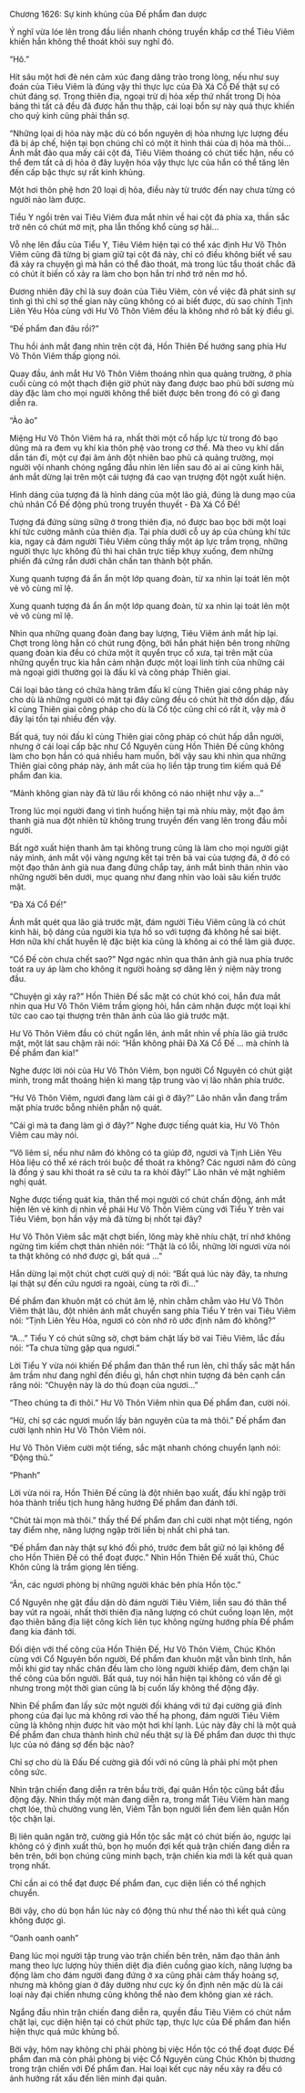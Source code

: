 




Chương 1626: Sự kinh khủng của Đế phẩm đan dược


Ý nghĩ vừa lóe lên trong đầu liền nhanh chóng truyền khắp cơ thể Tiêu Viêm khiến hắn không thể thoát khỏi suy nghĩ đó.

“Hô.”

Hít sâu một hơi đè nén cảm xúc đang dâng trào trong lòng, nếu như suy đoán của Tiêu Viêm là đúng vậy thì thực lực của Đà Xá Cổ Đế thật sự có chút đáng sợ. Trong thiên địa, ngoại trừ dị hỏa xếp thứ nhất trong Dị hỏa bảng thì tất cả đều đã được hắn thu thập, cái loại bổn sự này quả thực khiến cho quỷ kinh cũng phải thần sợ.

“Những lọai dị hỏa này mặc dù có bổn nguyên dị hỏa nhưng lực lượng đều đã bị áp chế, hiện tại bọn chúng chỉ có một ít hình thái của dị hỏa mà thôi… Ánh mắt đảo qua mấy cái cột đá, Tiêu Viêm thoáng có chút tiếc hận, nếu có thể đem tất cả dị hỏa ở đây luyện hóa vậy thực lực của hắn có thể tăng lên đến cấp bậc thực sự rất kinh khủng.

Một hơi thôn phệ hơn 20 loại dị hỏa, điều này từ trước đến nay chưa từng có người nào làm được.

Tiểu Y ngồi trên vai Tiêu Viêm đưa mắt nhìn về hai cột đá phía xa, thần sắc trở nên có chút mờ mịt, pha lẫn thống khổ cùng sợ hãi…

Vỗ nhẹ lên đầu của Tiểu Y, Tiêu Viêm hiện tại có thể xác định Hư Vô Thôn Viêm cũng đã từng bị giam giữ tại cột đá này, chỉ có điều không biết về sau đã xảy ra chuyện gì mà hắn có thể đào thoát, mà trong lúc tẩu thoát chắc đã có chút ít biến cố xảy ra làm cho bọn hắn trí nhớ trở nên mơ hồ.

Đương nhiên đây chỉ là suy đoán của Tiêu Viêm, còn về việc đã phát sinh sự tình gì thì chỉ sợ thế gian này cũng không có ai biết được, dù sao chính Tịnh Liên Yêu Hỏa cùng với Hư Vô Thôn Viêm đều là không nhớ rõ bất kỳ điều gì.

“Đế phẩm đan đâu rồi?”

Thu hồi ánh mắt đang nhìn trên cột đá, Hồn Thiên Đế hướng sang phía Hư Vô Thôn Viêm thấp giọng nói.

Quay đầu, ánh mắt Hư Vô Thôn Viêm thoáng nhìn qua quảng trường, ở phía cuối cùng có một thạch điện giờ phút này đang được bao phủ bởi sương mù dày đặc làm cho mọi người không thể biết được bên trong đó có gì đang diễn ra.

“Ào ào”

Miệng Hư Vô Thôn Viêm há ra, nhất thời một cổ hấp lực từ trong đó bạo dũng mà ra đem vụ khí kia thôn phệ vào trong cơ thể. Mà theo vụ khí dần dần tán đi, một cự đại âm ảnh đột nhiên bao phủ cả quảng trường, mọi người vội nhanh chóng ngẩng đầu nhìn lên liền sau đó ai ai cũng kinh hãi, ánh mắt dừng lại trên một cái tượng đá cao vạn trượng đột ngột xuất hiện.

Hình dáng của tượng đá là hình dáng của một lão giả, đúng là dung mạo của chủ nhân Cổ Đế động phủ trong truyền thuyết - Đà Xá Cổ Đế!

Tượng đá đứng sừng sững ở trong thiên địa, nó được bao bọc bởi một loại khí tức cường mãnh của thiên địa. Tại phía dưới cỗ uy áp của chủng khí tức kia, ngay cả đám người Tiêu Viêm cũng thấy một áp lực trầm trọng, những người thực lực không đủ thì hai chân trực tiếp khụy xuống, đem những phiến đá cứng rắn dưới chân chấn tan thành bột phấn.

Xung quanh tượng đá ẩn ẩn một lớp quang đoàn, từ xa nhìn lại toát lên một vẻ vô cùng mĩ lệ.

Xung quanh tượng đá ẩn ẩn một lớp quang đoàn, từ xa nhìn lại toát lên một vẻ vô cùng mĩ lệ.

Nhìn qua những quang đoàn đang bay lượng, Tiêu Viêm ánh mắt híp lại. Chợt trong lòng hắn có chút rung động, bởi hắn phát hiện bên trong những quang đoàn kia đều có chứa một ít quyển trục cổ xưa, tại trên mặt của những quyển trục kia hắn cảm nhận được một loại linh tính của những cái mà ngoại giới thường gọi là đấu kĩ và công pháp Thiên giai.

Cái loại bảo tàng có chứa hàng trăm đấu kĩ cùng Thiên giai công pháp này cho dù là những người có mặt tại đây cũng đều có chút hít thở dồn dập, đấu kĩ cùng Thiên giai công pháp cho dù là Cổ tộc cũng chỉ có rất ít, vậy mà ở đây lại tồn tại nhiều đến vậy.

Bất quá, tuy nói đấu kĩ cùng Thiên giai công pháp có chút hấp dẫn người, nhưng ở cái loại cấp bậc như Cổ Nguyên cùng Hồn Thiên Đế cũng không làm cho bọn hắn có quá nhiều ham muốn, bởi vậy sau khi nhìn qua những Thiên giai công pháp này, ánh mắt của họ liền tập trung tìm kiếm quả Đế phẩm đan kia.

“Mảnh không gian này đã từ lâu rồi không có náo nhiệt như vậy a…”

Trong lúc mọi người đang vì tình huống hiện tại mà nhíu mày, một đạo âm thanh già nua đột nhiên từ không trung truyền đến vang lên trong đầu mỗi người.

Bất ngờ xuất hiện thanh âm tại không trung cũng là làm cho mọi người giật nảy mình, ánh mắt vội vàng ngưng kết tại trên bả vai của tượng đá, ở đó có một đạo thân ảnh già nua đang đứng chắp tay, ánh mắt bình thản nhìn vào những người bên dưới, mục quang như đang nhìn vào loài sâu kiến trước mặt.

“Đà Xá Cổ Đế!”

Ánh mắt quét qua lão giả trước mặt, đám người Tiêu Viêm cũng là có chút kinh hãi, bộ dáng của người kia tựa hồ so với tượng đá không hề sai biệt. Hơn nữa khí chất huyễn lệ đặc biệt kia cũng là không ai có thể làm giả được.

“Cổ Đế còn chưa chết sao?” Ngơ ngác nhìn qua thân ảnh già nua phía trước toát ra uy áp làm cho không ít người hoảng sợ dâng lên ý niệm này trong đầu.

“Chuyện gì xảy ra?” Hồn Thiên Đế sắc mặt có chút khó coi, hắn đưa mắt nhìn qua Hư Vô Thôn Viêm trầm giọng hỏi, hắn cảm nhận được một loại khí tức cao cao tại thượng trên thân ảnh của lão giả trước mặt.

Hư Vô Thôn Viêm đầu có chút ngẩn lên, ánh mắt nhìn về phía lão giả trước mặt, một lát sau chậm rãi nói: “Hắn không phải Đà Xá Cổ Đế … mà chính là Đế phẩm đan kia!”

Nghe được lời nói của Hư Vô Thôn Viêm, bọn người Cổ Nguyên có chút giật mình, trong mắt thoáng hiện kì mang tập trung vào vị lão nhân phía trước.

“Hư Vô Thôn Viêm, ngươi đang làm cái gì ở đây?” Lão nhân vẫn đang trầm mặt phía trước bỗng nhiên phẫn nộ quát.

“Cái gì mà ta đang làm gì ở đây?” Nghe được tiếng quát kia, Hư Vô Thôn Viêm cau mày nói.

“Vô liêm sỉ, nếu như năm đó không có ta giúp đỡ, ngươi và Tịnh Liên Yêu Hỏa liệu có thể xé rách trói buộc để thoát ra không? Các ngươi năm đó cũng là đồng ý sau khi thoát ra sẽ cứu ta ra khỏi đây!” Lão nhân vẻ mặt nghiêm nghị quát.

Nghe được tiếng quát kia, thân thể mọi người có chút chấn động, ánh mắt hiện lên vẻ kinh dị nhìn về phái Hư Vô Thôn Viêm cùng với Tiểu Y trên vai Tiêu Viêm, bọn hắn vậy mà đã từng bị nhốt tại đây?

Hư Vô Thôn Viêm sắc mặt chợt biến, lông mày khẽ nhíu chặt, trí nhớ không ngừng tìm kiếm chợt thản nhiên nói: “Thật là có lỗi, những lời ngươi vừa nói ta thật không có nhớ được gì, bất quá …”

Hắn dừng lại một chút chợt cười quỷ dị nói: “Bất quá lúc này đây, ta nhưng lại thật sự đến cứu ngươi ra ngoài, cùng ta rời đi…”

Đế phẩm đan khuôn mặt có chút âm lệ, nhìn chằm chằm vào Hư Vô Thôn Viêm thật lâu, đột nhiên ánh mắt chuyển sang phía Tiểu Y trên vai Tiêu Viêm nói: “Tịnh Liên Yêu Hỏa, ngươi có còn nhớ rõ ước định năm đó không?”

“A…” Tiểu Y có chút sững sờ, chợt bám chặt lấy bờ vai Tiêu Viêm, lắc đầu nói: “Ta chưa từng gặp qua ngươi.”

Lời Tiểu Y vừa nói khiến Đế phẩm đan thân thể run lên, chỉ thấy sắc mặt hắn âm trầm như đang nghĩ đến điều gì, hắn chợt nhìn tượng đá bên cạnh cắn răng nói: “Chuyện này là do thủ đoạn của ngươi…”

“Theo chúng ta đi thôi.” Hư Vô Thôn Viêm nhìn qua Đế phẩm đan, cười nói.

“Hừ, chỉ sợ các ngươi muốn lấy bản nguyên của ta mà thôi.” Đế phẩm đan cười lạnh nhìn Hư Vô Thôn Viêm nói.

Hư Vô Thôn Viêm cười một tiếng, sắc mặt nhanh chóng chuyển lạnh nói: “Động thủ.”

“Phanh”

Lời vừa nói ra, Hồn Thiên Đế cũng là đột nhiên bạo xuất, đấu khí ngập trời hóa thành triều tịch hung hăng hướng Đế phẩm đan đánh tới.

“Chút tài mọn mà thôi.” thấy thế Đế phẩm đan chỉ cười nhạt một tiếng, ngón tay điểm nhẹ, năng lượng ngập trời liền bị nhất chỉ phá tan.

“Đế phẩm đan này thật sự khó đối phó, trước đem bắt giữ nó lại không để cho Hồn Thiên Đế có thể đoạt được.” Nhìn Hồn Thiên Đế xuất thủ, Chúc Khôn cũng là trầm giọng lên tiếng.

“Ân, các ngươi phòng bị những người khác bên phía Hồn tộc.”

Cổ Nguyên nhẹ gật đầu dặn dò đám người Tiêu Viêm, liền sau đó thân thể bay vút ra ngoài, nhất thời thiên địa năng lượng có chút cuồng loạn lên, một đạo thiên băng địa liệt công kích liên tục không ngừng hướng phía Đế phẩm đang kia đánh tới.

Đối diện với thế công của Hồn Thiên Đế, Hư Vô Thôn Viêm, Chúc Khôn cùng với Cổ Nguyên bốn người, Đế phẩm đan khuôn mặt vẫn bình tĩnh, hắn mỗi khi giơ tay nhấc chân đều làm cho lòng người khiếp đảm, đem chặn lại thế công của bốn người. Bất quá, tuy nói hắn hiện tại không có vấn đề gì nhưng trong một thời gian cũng là bị cuốn lấy không thể động đậy.

Nhìn Đế phẩm đan lấy sức một người đối kháng với tứ đại cường giả đỉnh phong của đại lục mà không rơi vào thế hạ phong, đám người Tiêu Viêm cũng là không nhịn được hít vào một hơi khí lạnh. Lúc này đây chỉ là một quả Đế phẩm đan chưa thành hình chứ nếu thật sự là Đế phẩm đan dược thì thực lực của nó đáng sợ đến bậc nào?

Chỉ sợ cho dù là Đấu Đế cường giả đối với nó cũng là phải phí một phen công sức.

Nhìn trận chiến đang diễn ra trên bầu trời, đại quân Hồn tộc cũng bắt đầu động đậy. Nhìn thấy một màn đang diễn ra, trong mắt Tiêu Viêm hàn mang chợt lóe, thủ chưởng vung lên, Viêm Tẫn bọn người liền đem liên quân Hồn tộc chặn lại.

Bị liên quân ngăn trở, cường giả Hồn tộc sắc mặt có chút biến ảo, ngược lại không có ý định xuất thủ, bọn họ muốn đợi kết quả trận chiến đang diễn ra bên trên, bởi bọn chúng cũng minh bạch, trận chiến kia mới là kết quả quan trọng nhất.

Chỉ cần ai có thể đạt được Đế phẩm đan, cục diện liền có thể nghịch chuyển.

Bởi vậy, cho dù bọn hắn lúc này có động thủ như thế nào thì kết quả cũng không được gì.

“Oanh oanh oanh”

Đang lúc mọi người tập trung vào trận chiến bên trên, năm đạo thân ảnh mang theo lực lượng hủy thiên diệt địa điên cuồng giao kích, năng lượng ba động làm cho đám người đang đứng ở xa cũng phải cảm thấy hoảng sợ, nhưng mà không gian ở đây dường như cực kỳ ổn định nên mặc dù là cái loại này đại chiến nhưng cũng không thể nào đem không gian xé rách.

Ngẩng đầu nhìn trận chiến đang diễn ra, quyền đầu Tiêu Viêm có chút nắm chặt lại, cục diện hiện tại có chút phức tạp, thực lực của Đế phẩm đan hiển hiện thực quá mức khủng bố.

Bởi vậy, hôm nay không chỉ phải phòng bị việc Hồn tộc có thể đoạt được Đế phẩm đan mà còn phải phòng bị việc Cổ Nguyên cùng Chúc Khôn bị thương trong trận chiến với Đế phẩm đan. Hai loại kết cục này nếu xảy ra đều có ảnh hưởng rất xấu đến liên minh đại quân.




